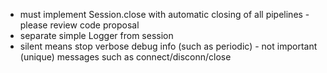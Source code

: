 
- must implement Session.close with automatic closing of all pipelines - please review code proposal
- separate simple Logger from session
- silent means stop verbose debug info (such as periodic) - not important (unique) messages such as connect/disconn/close